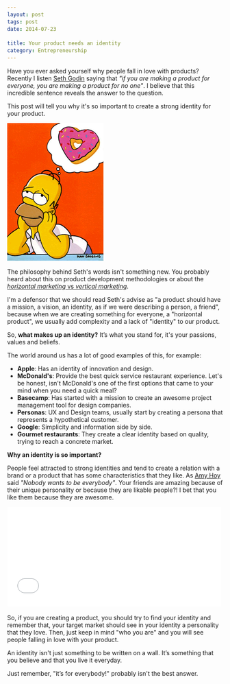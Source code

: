 ```yaml
---
layout: post
tags: post
date: 2014-07-23

title: Your product needs an identity
category: Entrepreneurship
---
```


Have you ever asked yourself why people fall in love with products? Recently I listen [Seth Godin](http://sethgodin.typepad.com/) saying that _"if you are making a product for everyone, you are making a product for no one"_. I believe that this incredible sentence reveals the answer to the question.

This post will tell you why it's so important to create a strong identity for your product.

![product-love](/images/your-product-needs-an-identity-homer-simpson-donut-dream.gif)

The philosophy behind Seth's words isn't something new. You probably heard about this on product development methodologies or about the [_horizontal marketing_ vs _vertical marketing_](http://bowden2bowden.co/2012/10/25/horizontal-marketing-versus-vertical-marketing/).

I'm a defensor that we should read Seth's advise as "a product should have a mission, a vision, an identity, as if we were describing a person, a friend", because when we are creating something for everyone, a "horizontal product", we usually add complexity and a lack of "identity" to our product.

So, **what makes up an identity?** It’s what you stand for, it's your passions, values and beliefs.

The world around us has a lot of good examples of this, for example:

- **Apple**: Has an identity of innovation and design.
- **McDonald's**: Provide the best quick service restaurant experience. Let's be honest, isn't McDonald's one of the first options that came to your mind when you need a quick meal?
- **Basecamp**: Has started with a mission to create an awesome project management tool for design companies.
- **Personas**: UX and Design teams, usually start by creating a persona that represents a hypothetical customer.
- **Google**: Simplicity and information side by side.
- **Gourmet restaurants**: They create a clear identity based on quality, trying to reach a concrete market.

**Why an identity is so important?**

People feel attracted to strong identities and tend to create a relation with a brand or a product that has some characteristics that they like. As [Amy Hoy](http://unicornfree.com/2014/how-do-you-market-a-product-thats-for-everyone) said _"Nobody wants to be everybody"_.
Your friends are amazing because of their unique personality or because they are likable people?! I bet that you like them because they are awesome.

<iframe src="//giphy.com/embed/ly12YiQjsvupi" width="500" height="233" frameBorder="0" webkitAllowFullScreen mozallowfullscreen allowFullScreen></iframe>

So, if you are creating a product, you should try to find your identity and remember that, your target market should see in your identity a personality that they love. Then, just keep in mind "who you are" and you will see people falling in love with your product.

<!--[![shut-up-and-take-my-money](/images/00-global-shut-up-and-take-my-money.gif)](http://knowyourmeme.com/photos/264241-shut-up-and-take-my-money)-->

An identity isn't just something to be written on a wall. It’s something that you believe and that you live it everyday.

Just remember, "it’s for everybody!" probably isn't the best answer.
